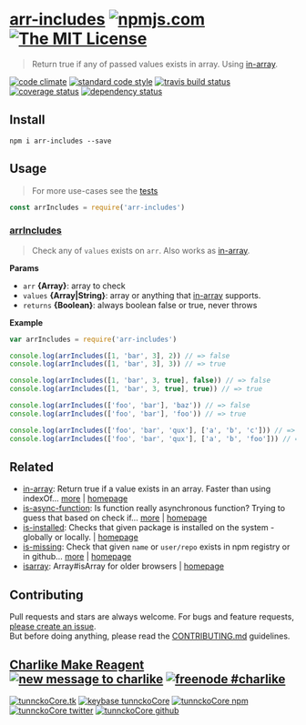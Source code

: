 # [arr-includes][author-www-url] [![npmjs.com][npmjs-img]][npmjs-url] [![The MIT License][license-img]][license-url] 

> Return true if any of passed values exists in array. Using [in-array][].

[![code climate][codeclimate-img]][codeclimate-url] [![standard code style][standard-img]][standard-url] [![travis build status][travis-img]][travis-url] [![coverage status][coveralls-img]][coveralls-url] [![dependency status][david-img]][david-url]

## Install
```
npm i arr-includes --save
```

## Usage
> For more use-cases see the [tests](./test.js)

```js
const arrIncludes = require('arr-includes')
```

### [arrIncludes](index.js#L39)
> Check any of `values` exists on `arr`. Also works as [in-array][].

**Params**

* `arr` **{Array}**: array to check    
* `values` **{Array|String}**: array or anything that [in-array][] supports.    
* `returns` **{Boolean}**: always boolean false or true, never throws  

**Example**

```js
var arrIncludes = require('arr-includes')

console.log(arrIncludes([1, 'bar', 3], 2)) // => false
console.log(arrIncludes([1, 'bar', 3], 3)) // => true

console.log(arrIncludes([1, 'bar', 3, true], false)) // => false
console.log(arrIncludes([1, 'bar', 3, true], true)) // => true

console.log(arrIncludes(['foo', 'bar'], 'baz')) // => false
console.log(arrIncludes(['foo', 'bar'], 'foo')) // => true

console.log(arrIncludes(['foo', 'bar', 'qux'], ['a', 'b', 'c'])) // => false
console.log(arrIncludes(['foo', 'bar', 'qux'], ['a', 'b', 'foo'])) // => true
```

## Related
- [in-array](https://www.npmjs.com/package/in-array): Return true if a value exists in an array. Faster than using indexOf… [more](https://github.com/jonschlinkert/in-array) | [homepage](https://github.com/jonschlinkert/in-array "Return true if a value exists in an array. Faster than using indexOf and won't blow up on null values.")
- [is-async-function](https://www.npmjs.com/package/is-async-function): Is function really asynchronous function? Trying to guess that based on check if… [more](https://github.com/tunnckocore/is-async-function#readme) | [homepage](https://github.com/tunnckocore/is-async-function#readme "Is function really asynchronous function? Trying to guess that based on check if [common-callback-names][] exists as function arguments names or you can pass your custom.")
- [is-installed](https://www.npmjs.com/package/is-installed): Checks that given package is installed on the system - globally or locally. | [homepage](https://github.com/tunnckoCore/is-installed#readme "Checks that given package is installed on the system - globally or locally.")
- [is-missing](https://www.npmjs.com/package/is-missing): Check that given `name` or `user/repo` exists in npm registry or in github… [more](https://github.com/tunnckocore/is-missing#readme) | [homepage](https://github.com/tunnckocore/is-missing#readme "Check that given `name` or `user/repo` exists in npm registry or in github as user repository.")
- [isarray](https://www.npmjs.com/package/isarray): Array#isArray for older browsers | [homepage](https://github.com/juliangruber/isarray "Array#isArray for older browsers")

## Contributing
Pull requests and stars are always welcome. For bugs and feature requests, [please create an issue](https://github.com/tunnckoCore/arr-includes/issues/new).  
But before doing anything, please read the [CONTRIBUTING.md](./CONTRIBUTING.md) guidelines.

## [Charlike Make Reagent](http://j.mp/1stW47C) [![new message to charlike][new-message-img]][new-message-url] [![freenode #charlike][freenode-img]][freenode-url]

[![tunnckoCore.tk][author-www-img]][author-www-url] [![keybase tunnckoCore][keybase-img]][keybase-url] [![tunnckoCore npm][author-npm-img]][author-npm-url] [![tunnckoCore twitter][author-twitter-img]][author-twitter-url] [![tunnckoCore github][author-github-img]][author-github-url]

[in-array]: https://github.com/jonschlinkert/in-array

[npmjs-url]: https://www.npmjs.com/package/arr-includes
[npmjs-img]: https://img.shields.io/npm/v/arr-includes.svg?label=arr-includes

[license-url]: https://github.com/tunnckoCore/arr-includes/blob/master/LICENSE
[license-img]: https://img.shields.io/badge/license-MIT-blue.svg

[codeclimate-url]: https://codeclimate.com/github/tunnckoCore/arr-includes
[codeclimate-img]: https://img.shields.io/codeclimate/github/tunnckoCore/arr-includes.svg

[travis-url]: https://travis-ci.org/tunnckoCore/arr-includes
[travis-img]: https://img.shields.io/travis/tunnckoCore/arr-includes/master.svg

[coveralls-url]: https://coveralls.io/r/tunnckoCore/arr-includes
[coveralls-img]: https://img.shields.io/coveralls/tunnckoCore/arr-includes.svg

[david-url]: https://david-dm.org/tunnckoCore/arr-includes
[david-img]: https://img.shields.io/david/tunnckoCore/arr-includes.svg

[standard-url]: https://github.com/feross/standard
[standard-img]: https://img.shields.io/badge/code%20style-standard-brightgreen.svg

[author-www-url]: http://www.tunnckocore.tk
[author-www-img]: https://img.shields.io/badge/www-tunnckocore.tk-fe7d37.svg

[keybase-url]: https://keybase.io/tunnckocore
[keybase-img]: https://img.shields.io/badge/keybase-tunnckocore-8a7967.svg

[author-npm-url]: https://www.npmjs.com/~tunnckocore
[author-npm-img]: https://img.shields.io/badge/npm-~tunnckocore-cb3837.svg

[author-twitter-url]: https://twitter.com/tunnckoCore
[author-twitter-img]: https://img.shields.io/badge/twitter-@tunnckoCore-55acee.svg

[author-github-url]: https://github.com/tunnckoCore
[author-github-img]: https://img.shields.io/badge/github-@tunnckoCore-4183c4.svg

[freenode-url]: http://webchat.freenode.net/?channels=charlike
[freenode-img]: https://img.shields.io/badge/freenode-%23charlike-5654a4.svg

[new-message-url]: https://github.com/tunnckoCore/ama
[new-message-img]: https://img.shields.io/badge/ask%20me-anything-green.svg

[common-callback-names]: https://github.com/tunnckocore/common-callback-names